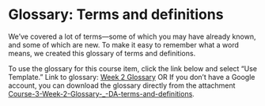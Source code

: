 # Glossary: Terms and definitions

We’ve covered a lot of terms—some of which you may have already known, and some of which are new. To make it easy to remember what a word means, we created this glossary of terms and definitions.

To use the glossary for this course item, click the link below and select “Use Template.”
Link to glossary: [Week 2 Glossary](https://docs.google.com/document/d/1Q19G-LXCzWIpv42LzzJF3wYlRJRF4s9rzmrSVNi9cHw/template/preview)
OR If you don’t have a Google account, you can download the glossary directly from the attachment [Course-3-Week-2-Glossary-_-DA-terms-and-definitions](./Course-3-Week-2-Glossary-_-DA-terms-and-definitions.docx).
